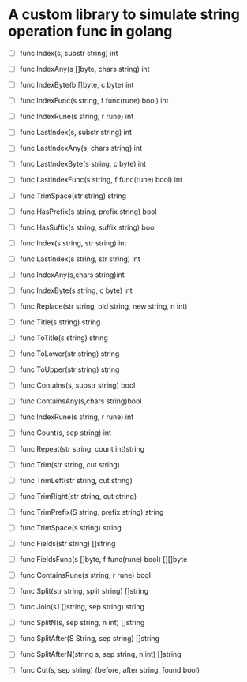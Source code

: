 # A custom library to simulate string operation func in golang

- [ ] func Index(s, substr string) int
- [ ] func IndexAny(s []byte, chars string) int
- [ ] func IndexByte(b []byte, c byte) int
- [ ] func IndexFunc(s string, f func(rune) bool) int
- [ ] func IndexRune(s string, r rune) int
- [ ] func LastIndex(s, substr string) int
- [ ] func LastIndexAny(s, chars string) int
- [ ] func LastIndexByte(s string, c byte) int
- [ ] func LastIndexFunc(s string, f func(rune) bool) int

- [ ] func TrimSpace(str string) string
- [ ] func HasPrefix(s string, prefix string) bool
- [ ] func HasSuffix(s string, suffix string) bool
- [ ] func Index(s string, str string) int
- [ ] func LastIndex(s string, str string) int
- [ ] func IndexAny(s,chars string)int
- [ ] func IndexByte(s string, c byte) int
- [ ] func Replace(str string, old string, new string, n int)
- [ ] func Title(s string) string
- [ ] func ToTitle(s string) string
- [ ] func ToLower(str string) string
- [ ] func ToUpper(str string) string
- [ ] func Contains(s, substr string) bool
- [ ] func ContainsAny(s,chars string)bool
- [ ] func IndexRune(s string, r rune) int
- [ ] func Count(s, sep string) int
- [ ] func Repeat(str string, count int)string
- [ ] func Trim(str string, cut string)
- [ ] func TrimLeft(str string, cut string)
- [ ] func TrimRight(str string, cut string)
- [ ] func TrimPrefix(S string, prefix string) string
- [ ] func TrimSpace(s string) string
- [ ] func Fields(str string) []string
- [ ] func FieldsFunc(s []byte, f func(rune) bool) [][]byte
- [ ] func ContainsRune(s string, r rune) bool
- [ ] func Split(str string, split string) []string
- [ ] func Join(s1 []string, sep string) string
- [ ] func SplitN(s, sep string, n int) []string
- [ ] func SplitAfter(S String, sep string) []string
- [ ] func SplitAfterN(string s, sep string, n int) []string
- [ ] func Cut(s, sep string) (before, after string, found bool)
